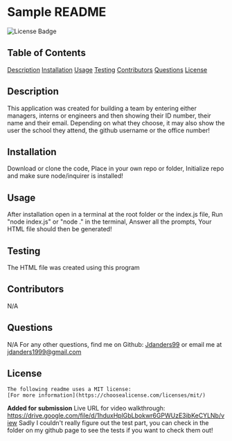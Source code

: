# Sample README 
![License Badge](https://img.shields.io/badge/license-MIT-orange)
  
## Table of Contents
[Description](#description)
[Installation](#installation)
[Usage](#usage)
[Testing](#tests)
[Contributors](#contributors)
[Questions](#questions)
[License](#license)

## Description
This application was created for building a team by entering either managers, interns or engineers and then showing their ID number, their name and their email.
Depending on what they choose, it may also show the user the school they attend, the github username or the office number!

## Installation
Download or clone the code,
Place in your own repo or folder,
Initialize repo and make sure node/inquirer is installed!

## Usage
After installation open in a terminal at the root folder or the index.js file,
Run "node index.js" or "node ." in the terminal,
Answer all the prompts,
Your HTML file should then be generated!

## Testing
The HTML file was created using this program

## Contributors
N/A

## Questions
N/A
For any other questions, find me on Github: [Jdanders99](https://github.com/Jdanders99)
or email me at [jdanders1999@gmail.com](mailto:jdanders1999@gmail.com)

## License
    The following readme uses a MIT license:
    [For more information](https://choosealicense.com/licenses/mit/)

**Added for submission**
Live URL for video walkthrough: https://drive.google.com/file/d/1hduxHplGbLbokwr6GPWUzE3ibKeCYLNb/view
Sadly I couldn't really figure out the test part, you can check in the folder on my github page to see the tests if you want to check them out!

